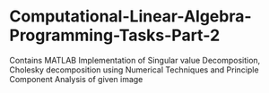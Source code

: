 # Computational-Linear-Algebra-Programming-Tasks-Part-2
Contains MATLAB Implementation of Singular value Decomposition, Cholesky decomposition using Numerical Techniques and Principle Component Analysis of given image
